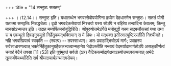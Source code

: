+++
title = "14 सन्तुष्टः सततम्"

+++
।।12.14।। सन्तुष्ट इति। यथालब्धेन भगवत्सेवोपयोगिना द्रव्येण देहधारणेन
सन्तुष्टः। सततं योगी यतात्मा समवृत्तिः निरुद्धचेताः। दृढो भगवदेकसेवायां
निश्चयो यस्य सोऽपि न बहिरेव तन्वादिना केवलम्; किन्तु मानसोऽभ्यन्तर इति।
तदाह मय्यर्पितमनोबुद्धिरिति। श्रीपुरुषोत्तमेऽर्पिते मनोबुद्धी यस्य
सद्बजौकसां यथा तथा स य एवम्भूतो द्विषड्गुणयुतो निर्हेतुकमद्भक्तिमान् स
मे प्रियः। यो मद्भक्त इतीरणात्पुष्टिरस्तीति निश्चीयते। नहि
भगवत्प्रियत्वं स्वकृति -- (स्वल्प) -- तपस्साध्यम्। अतः
प्रवाहाद्भिन्नोऽयं मार्गः; प्रवाहस्य सर्वसाधारणत्वात्
भक्तेर्निर्हेतुकानुग्रहैकलभ्यत्वान्महानेव भेदोऽस्तीति मन्तव्यं
वेदमर्यादामार्गतोऽपि असङ्कीर्णत्वं चनाहं वेदैर्न तपसा \[11।53\] इति
पूर्वमुक्तं सर्वतो (ऽत्र) वैदिककर्माद्यपेक्षयाऽस्योत्तमत्वकथनात् अभेदे
तूत्कर्षवैयर्थ्यादिति सर्वं श्रीमदाचार्यग्रन्थादवसेयम्।
